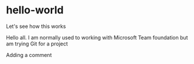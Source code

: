 # hello-world
Let's see how this works

Hello all.  I am normally used to working with Microsoft Team foundation but am trying Git for a project

Adding a comment